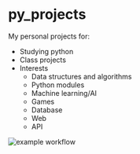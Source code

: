 # py_projects

My personal projects for:
  - Studying python
  - Class projects
  - Interests
    - Data structures and algorithms
    - Python modules
    - Machine learning/AI
    - Games
    - Database
    - Web
    - API

![example workflow](https://github.com/brysonvb/py_projects/actions/workflows/lint/badge.svg)
